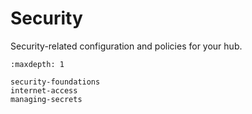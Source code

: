 # Security

Security-related configuration and policies for your hub.

```{toctree}
:maxdepth: 1

security-foundations
internet-access
managing-secrets
```
